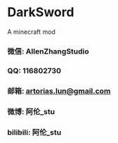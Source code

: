 # DarkSword
A minecraft mod

### 微信: AllenZhangStudio
### QQ: 116802730
### 邮箱: artorias.lun@gmail.com
### 微博: 阿伦_stu
### bilibili: 阿伦_stu
